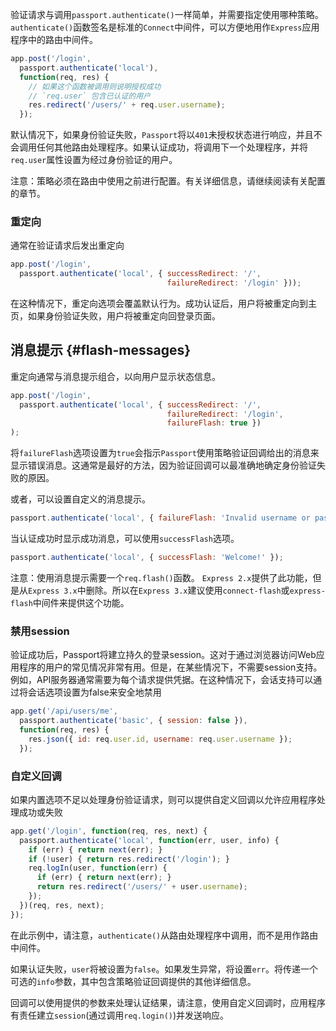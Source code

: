 验证请求与调用`passport.authenticate()`一样简单，并需要指定使用哪种策略。`authenticate()`函数签名是标准的`Connect`中间件，可以方便地用作`Express`应用程序中的路由中间件。

```js
app.post('/login',
  passport.authenticate('local'),
  function(req, res) {
    // 如果这个函数被调用则说明授权成功
    // `req.user` 包含已认证的用户
    res.redirect('/users/' + req.user.username);
  });
```

默认情况下，如果身份验证失败，`Passport`将以`401`未授权状态进行响应，并且不会调用任何其他路由处理程序。如果认证成功，将调用下一个处理程序，并将`req.user`属性设置为经过身份验证的用户。

注意：策略必须在路由中使用之前进行配置。有关详细信息，请继续阅读有关配置的章节。

### 重定向

通常在验证请求后发出重定向

```js
app.post('/login',
  passport.authenticate('local', { successRedirect: '/',
                                   failureRedirect: '/login' }));
```

在这种情况下，重定向选项会覆盖默认行为。成功认证后，用户将被重定向到主页，如果身份验证失败，用户将被重定向回登录页面。

## 消息提示 {#flash-messages}

重定向通常与消息提示组合，以向用户显示状态信息。

```js
app.post('/login',
  passport.authenticate('local', { successRedirect: '/',
                                   failureRedirect: '/login',
                                   failureFlash: true })
);
```

将`failureFlash`选项设置为`true`会指示`Passport`使用策略验证回调给出的消息来显示错误消息。这通常是最好的方法，因为验证回调可以最准确地确定身份验证失败的原因。

或者，可以设置自定义的消息提示。

```js
passport.authenticate('local', { failureFlash: 'Invalid username or password.' });
```

当认证成功时显示成功消息，可以使用`successFlash`选项。

```js
passport.authenticate('local', { successFlash: 'Welcome!' });
```

注意：使用消息提示需要一个`req.flash()`函数。 `Express 2.x`提供了此功能，但是从`Express 3.x`中删除。所以在`Express 3.x`建议使用`connect-flash`或`express-flash`中间件来提供这个功能。

### 禁用session

验证成功后，Passport将建立持久的登录session。这对于通过浏览器访问Web应用程序的用户的常见情况非常有用。但是，在某些情况下，不需要session支持。例如，API服务器通常需要为每个请求提供凭据。在这种情况下，会话支持可以通过将会话选项设置为false来安全地禁用

```js
app.get('/api/users/me',
  passport.authenticate('basic', { session: false }),
  function(req, res) {
    res.json({ id: req.user.id, username: req.user.username });
  });
```

### 自定义回调

如果内置选项不足以处理身份验证请求，则可以提供自定义回调以允许应用程序处理成功或失败

```js
app.get('/login', function(req, res, next) {
  passport.authenticate('local', function(err, user, info) {
    if (err) { return next(err); }
    if (!user) { return res.redirect('/login'); }
    req.logIn(user, function(err) {
      if (err) { return next(err); }
      return res.redirect('/users/' + user.username);
    });
  })(req, res, next);
});
```

在此示例中，请注意，`authenticate()`从路由处理程序中调用，而不是用作路由中间件。

如果认证失败，`user`将被设置为`false`。如果发生异常，将设置`err`。将传递一个可选的`info`参数，其中包含策略验证回调提供的其他详细信息。

回调可以使用提供的参数来处理认证结果，请注意，使用自定义回调时，应用程序有责任建立`session`\(通过调用`req.login()`\)并发送响应。

